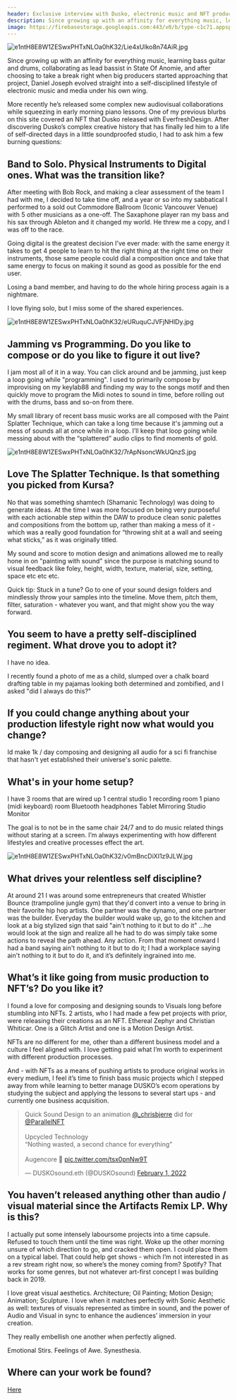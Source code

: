 ```yaml
---
header: Exclusive interview with Dusko, electronic music and NFT producer with too many tools up his sleeve
description: Since growing up with an affinity for everything music, learning bass guitar and drums, collaborating as lead bassist in State Of Anomie, and after choosing to take a break right when big producers started approaching that project, Daniel Joseph evolved straight into a self-disciplined lifestyle of electronic music and media under his own wing.
image: https://firebasestorage.googleapis.com:443/v0/b/type-c1c71.appspot.com/o/e1ntH8E8W1ZESwxPHTxNLOa0hK32%2FeURuquCJVFjNHlDy.jpg?alt=media&token=aa7362dd-7935-4919-b7f6-23b2bbcf8209
---
```


![e1ntH8E8W1ZESwxPHTxNLOa0hK32/Lie4xUlko8n74AiR.jpg](https://firebasestorage.googleapis.com:443/v0/b/type-c1c71.appspot.com/o/e1ntH8E8W1ZESwxPHTxNLOa0hK32%2FLie4xUlko8n74AiR.jpg?alt=media&token=ea67d38d-8666-43e9-9fc3-a3963ef45a0a)

Since growing up with an affinity for everything music, learning bass guitar and drums, collaborating as lead bassist in State Of Anomie, and after choosing to take a break right when big producers started approaching that project, Daniel Joseph evolved straight into a self-disciplined lifestyle of electronic music and media under his own wing. 

More recently he’s released some complex new audiovisual collaborations while squeezing in early morning piano lessons. One of my previous blurbs on this site covered an NFT that Dusko released with EverfreshDesign. After discovering Dusko’s complex creative history that has finally led him to a life of self-directed days in a little soundproofed studio, I had to ask him a few burning questions:

## Band to Solo. Physical Instruments to Digital ones. What was the transition like?

After meeting with Bob Rock, and making a clear assessment of the team I had with me, I decided to take time off, and a year or so into my sabbatical I performed to a sold out Commodore Ballroom (Iconic Vancouver Venue) with 5 other musicians as a one-off. The Saxaphone player ran my bass and his sax through Ableton and it changed my world. He threw me a copy, and I was off to the race.

Going digital is the greatest decision I’ve ever made: with the same energy it takes to get 4 people to learn to hit the right thing at the right time on their instruments, those same people could dial a composition once and take that same energy to focus on making it sound as good as possible for the end user.

Losing a band member, and having to do the whole hiring process again is a nightmare.

I love flying solo, but I miss some of the shared experiences.

![e1ntH8E8W1ZESwxPHTxNLOa0hK32/eURuquCJVFjNHlDy.jpg](https://firebasestorage.googleapis.com:443/v0/b/type-c1c71.appspot.com/o/e1ntH8E8W1ZESwxPHTxNLOa0hK32%2FeURuquCJVFjNHlDy.jpg?alt=media&token=aa7362dd-7935-4919-b7f6-23b2bbcf8209)

## Jamming vs Programming. Do you like to compose or do you like to figure it out live?

I jam most all of it in a way. You can click around and be jamming, just keep a loop going while "programming". I used to primarily compose by improvising on my keylab88 and finding my way to the songs motif and then quickly move to program the Midi notes to sound in time, before rolling out with the drums, bass and so-on from there.

My small library of recent bass music works are all composed with the Paint Splatter Technique, which can take a long time because it's jamming out a mess of sounds all at once while in a loop. I’ll keep that loop going while messing about with the “splattered” audio clips to find moments of gold.

![e1ntH8E8W1ZESwxPHTxNLOa0hK32/7rApNsoncWkUQnzS.jpg](https://firebasestorage.googleapis.com:443/v0/b/type-c1c71.appspot.com/o/e1ntH8E8W1ZESwxPHTxNLOa0hK32%2F7rApNsoncWkUQnzS.jpg?alt=media&token=89ef3654-7f0e-4101-bf7b-3838379a2279)

## Love The Splatter Technique. Is that something you picked from Kursa?

No that was something shamtech (Shamanic Technology) was doing to generate ideas.
At the time I was more focused on being very purposeful with each actionable step within the DAW to produce clean sonic palettes and compositions from the bottom up, rather than making a mess of it - which was a really good foundation for “throwing shit at a wall and seeing what sticks,” as it was originally titled.

My sound and score to motion design and animations allowed me to really hone in on "painting with sound" since the purpose is matching sound to visual feedback like foley, height, width, texture, material, size, setting, space etc etc etc.

Quick tip: Stuck in a tune? Go to one of your sound design folders and mindlessly throw your samples into the timeline. Move them, pitch them, filter, saturation - whatever you want, and that might show you the way forward.

## You seem to have a pretty self-disciplined regiment. What drove you to adopt it?

I have no idea.

I recently found a photo of me as a child, slumped over a chalk board drafting table in my pajamas looking both determined and zombified, and I asked "did I always do this?"

## If you could change anything about your production lifestyle right now what would you change?

Id make 1k / day composing and designing all audio for a sci fi franchise that hasn't yet established their universe's sonic palette. 

## What's in your home setup?

I have 3 rooms that are wired up
1 central studio
1 recording room
1 piano (midi keyboard) room
Bluetooth headphones
Tablet Mirroring Studio Monitor

The goal is to not be in the same chair 24/7 and to do music related things without staring at a screen. I’m always experimenting with how different lifestyles and creative processes effect the art.

![e1ntH8E8W1ZESwxPHTxNLOa0hK32/v0mBncDiXI1z9JLW.jpg](https://firebasestorage.googleapis.com:443/v0/b/type-c1c71.appspot.com/o/e1ntH8E8W1ZESwxPHTxNLOa0hK32%2Fv0mBncDiXI1z9JLW.jpg?alt=media&token=e186224b-7395-47bb-834f-e8123bfaf505)

## What drives your relentless self discipline?

At around 21 I was around some entrepreneurs that created Whistler Bounce (trampoline jungle gym) that they'd convert into a venue to bring in their favorite hip hop artists. One partner was the dynamo, and one partner was the builder. Everyday the builder would wake up, go to the kitchen and look at a big stylized sign that said "ain't nothing to it but to do it" …he would look at the sign and realize all he had to do was simply take some actions to reveal the path ahead. Any action.
From that moment onward I had a band saying ain't nothing to it but to do it; I had a workplace saying ain't nothing to it but to do it, and it’s definitely ingrained into me.

## What’s it like going from music production to NFT’s? Do you like it?

I found a love for composing and designing sounds to Visuals long before stumbling into NFTs. 2 artists, who I had made a few pet projects with prior, were releasing their creations as an NFT. Ethereal Zephyr and Christian Whiticar. One is a Glitch Artist and one is a Motion Design Artist.

NFTs are no different for me, other than a different business model and a culture I feel aligned with. I love getting paid what I’m worth to experiment with different production processes.

And - with NFTs as a means of pushing artists to produce original works in every medium, I feel it’s time to finish bass music projects which I stepped away from while learning to better manage DUSKO’s ecom operations by studying the subject and applying the lessons to several start ups - and currently one business acquisition.

<blockquote class=“twitter-tweet”><p lang=“en” dir=“ltr”>Quick Sound Design to an animation <a href=“https://twitter.com/_chrisbjerre?ref_src=twsrc%5Etfw”>@_chrisbjerre</a> did for <a href=“https://twitter.com/ParallelNFT?ref_src=twsrc%5Etfw”>@ParallelNFT</a> <br><br>Upcycled Technology<br>“Nothing wasted, a second chance for everything”<br><br>Augencore 💪 <a href=“https://t.co/tsx0pnNw9T”>pic.twitter.com/tsx0pnNw9T</a></p>&mdash; DUSKOsound.eth (@DUSKOsound) <a href=“https://twitter.com/DUSKOsound/status/1488637686835335173?ref_src=twsrc%5Etfw”>February 1, 2022</a></blockquote> <script async src=“https://platform.twitter.com/widgets.js” charset=“utf-8”></script>

## You haven’t released anything other than audio / visual material since the Artifacts Remix LP. Why is this?

I actually put some intensely laboursome projects into a time capsule. Refused to touch them until the time was right. Woke up the other morning unsure of which direction to go, and cracked them open. I could place them on a typical label. That could help get shows - which I’m not interested in as a rev stream right now, so where’s the money coming from? Spotify? That works for some genres, but not whatever art-first concept I was building back in 2019.

I love great visual aesthetics. Architecture; Oil Painting; Motion Design; Animation; Sculpture.
I love when it matches perfectly with Sonic Aesthetic as well: textures of visuals represented as timbre in sound, and the power of Audio and Visual in sync to enhance the audiences’ immersion in your creation.

They really embellish one another when perfectly aligned.

Emotional Stirs. Feelings of Awe. Synesthesia.

## Where can your work be found?

[Here](https://linktr.ee/duskosound?utm_source=linktree_profile_share&ltsid=c7707a62-3f78-4268-81cf-4c47b38fab46)
